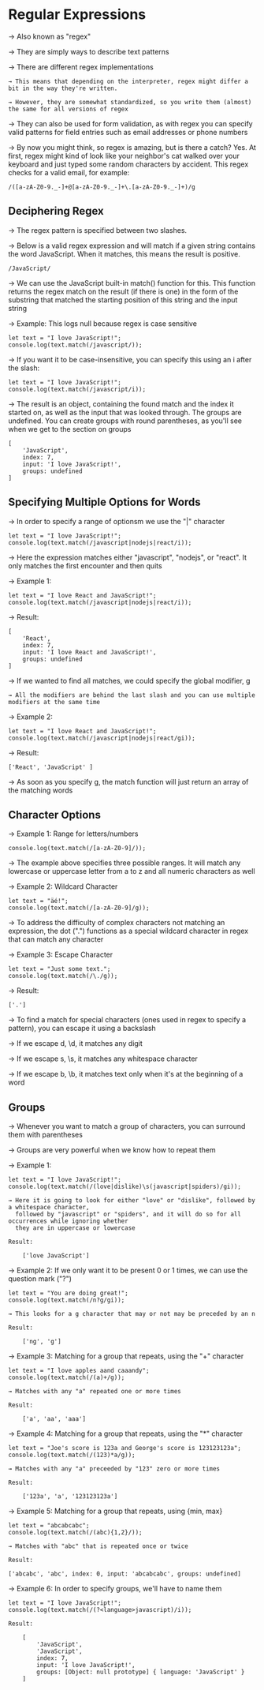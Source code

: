 # Regular Expressions

→ Also known as "regex"

→ They are simply ways to describe text patterns

→ There are different regex implementations

    → This means that depending on the interpreter, regex might differ a bit in the way they're written. 
    
    → However, they are somewhat standardized, so you write them (almost) the same for all versions of regex

→ They can also be used for form validation, as with regex you can specify valid patterns for field entries such as email addresses or phone numbers

→ By now you might think, so regex is amazing, but is there a catch?  Yes. At first, regex might kind of look like your neighbor's cat walked over your keyboard and just typed some random characters by accident. This regex checks for a valid email, for example:


    /([a-zA-Z0-9._-]+@[a-zA-Z0-9._-]+\.[a-zA-Z0-9._-]+)/g

## Deciphering Regex 

→ The regex pattern is specified between two slashes. 

→ Below is a valid regex expression and will match if a given string contains the word JavaScript. When it matches, this means the result is positive. 

    /JavaScript/
    
→ We can use the JavaScript built-in match() function for this. This function returns the regex match on the result (if there is one) in the form of the substring that matched the starting position of this string and the input string

→ Example: This logs null because regex is case sensitive

  
    let text = "I love JavaScript!";
    console.log(text.match(/javascript/));


→ If you want it to be case-insensitive, you can specify this using an i after the slash:

  
    let text = "I love JavaScript!";
    console.log(text.match(/javascript/i));
  

→ The result is an object, containing the found match and the index it started on, as well as the input that was looked through. The groups are undefined. You can create groups with round parentheses, as you'll see when we get to the section on groups

    [
        'JavaScript',
        index: 7,
        input: 'I love JavaScript!',
        groups: undefined
    ]

## Specifying Multiple Options for Words

→ In order to specify a range of optionsm we use the "|" character

    let text = "I love JavaScript!";
    console.log(text.match(/javascript|nodejs|react/i));

→ Here the expression matches either "javascript", "nodejs", or "react". It only matches the first encounter and then quits

→ Example 1:

    let text = "I love React and JavaScript!";
    console.log(text.match(/javascript|nodejs|react/i));

→ Result:

    [
        'React',
        index: 7,
        input: 'I love React and JavaScript!',
        groups: undefined
    ]

→ If we wanted to find all matches, we could specify the global modifier, g

    → All the modifiers are behind the last slash and you can use multiple modifiers at the same time


→ Example 2:

    let text = "I love React and JavaScript!";
    console.log(text.match(/javascript|nodejs|react/gi));

→ Result:

    ['React', 'JavaScript' ]

→ As soon as you specify g, the match function will just return an array of the matching words

## Character Options 

→ Example 1: Range for letters/numbers

    console.log(text.match(/[a-zA-Z0-9]/));

→ The example above specifies three possible ranges. It will match any lowercase or uppercase letter from a to z and all numeric characters as well

→ Example 2: Wildcard Character

    let text = "äé!";
    console.log(text.match(/[a-zA-Z0-9]/g));

→ To address the difficulty of complex characters not matching an expression, the dot (".") functions as a special wildcard character in regex that can match any character

→ Example 3: Escape Character

    let text = "Just some text.";
    console.log(text.match(/\./g));

→ Result:

    ['.']

→ To find a match for special characters (ones used in regex to specify a pattern), you can escape it using a backslash

→ If we escape d, \d, it matches any digit

→ If we escape s, \s, it matches any whitespace character

→ If we escape b, \b, it matches text only when it's at the beginning of a word

## Groups

→  Whenever you want to match a group of characters, you can surround them with parentheses

→ Groups are very powerful when we know how to repeat them

→ Example 1:

    let text = "I love JavaScript!";
    console.log(text.match(/(love|dislike)\s(javascript|spiders)/gi));

    → Here it is going to look for either "love" or "dislike", followed by a whitespace character, 
      followed by "javascript" or "spiders", and it will do so for all occurrences while ignoring whether 
      they are in uppercase or lowercase

    Result: 

        ['love JavaScript']


→ Example 2: If we only want it to be present 0 or 1 times, we can use the question mark ("?")

    let text = "You are doing great!";
    console.log(text.match(/n?g/gi));

    → This looks for a g character that may or not may be preceded by an n

    Result: 

        ['ng', 'g']


→ Example 3: Matching for a group that repeats, using the "+" character

    let text = "I love apples aand caaandy";
    console.log(text.match(/(a)+/g));         

    → Matches with any "a" repeated one or more times

    Result: 

        ['a', 'aa', 'aaa']


→ Example 4: Matching for a group that repeats, using the "*" character

    let text = "Joe's score is 123a and George's score is 123123123a";
    console.log(text.match(/(123)*a/g));     

    → Matches with any "a" preceeded by "123" zero or more times

    Result: 

        ['123a', 'a', '123123123a']


→ Example 5: Matching for a group that repeats, using {min, max}

    let text = "abcabcabc";
    console.log(text.match(/(abc){1,2}/));

    → Matches with "abc" that is repeated once or twice

    Result:

    ['abcabc', 'abc', index: 0, input: 'abcabcabc', groups: undefined]


→ Example 6: In order to specify groups, we'll have to name them

    let text = "I love JavaScript!";
    console.log(text.match(/(?<language>javascript)/i));

    Result:

        [
            'JavaScript',
            'JavaScript',
            index: 7,
            input: 'I love JavaScript!',
            groups: [Object: null prototype] { language: 'JavaScript' }
        ]





















